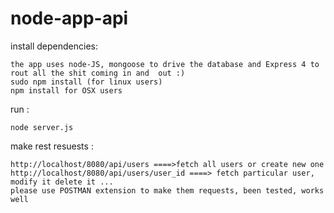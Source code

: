 node-app-api
============

install dependencies:


	the app uses node-JS, mongoose to drive the database and Express 4 to rout all the shit coming in and  out :)
	sudo npm install (for linux users)
	npm install for OSX users

run :

	node server.js 

make rest resuests :

	http://localhost/8080/api/users ====>fetch all users or create new one 
	http://localhost/8080/api/users/user_id ====> fetch particular user, modify it delete it ...
	please use POSTMAN extension to make them requests, been tested, works well
	
